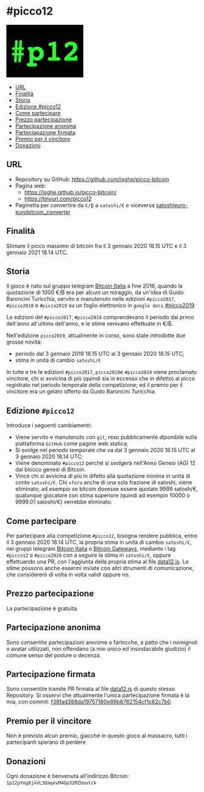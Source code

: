 # #picco12
![#p12](p12.png)

* [URL](#url)
* [Finalità](#finalità)
* [Storia](#storia)
* [Edizione #picco12](#edizione-picco12)
* [Come partecipare](#come-partecipare)
* [Prezzo partecipazione](#prezzo-partecipazione)
* [Partecipazione anonima](#partecipazione-anonima)
* [Parteciapazione firmata](#partecipazione-firmata)
* [Premio per il vincitore](#premio-per-il-vincitore)
* [Donazioni](#donazioni)

## URL
* Repository su GitHub: https://github.com/isghe/picco-bitcoin
* Pagina web:
	* https://isghe.github.io/picco-bitcoin/
	* https://tinyurl.com/picco12
* Paginetta per convertire da `€/₿` a `satoshi/€` e viceversa [satoshieuro-eurobitcoin_converter](https://isghe.github.io/satoshieuro-eurobitcoin_converter/)

## Finalità
Stimare il picco massimo di bitcoin fra il 3 gennaio 2020 18.15 UTC e il 3 gennaio 2021 18.14 UTC.

## Storia
Il gioco è nato sul gruppo telegram [Bitcoin Italia](https://t.me/bitcoinIta) a fine 2016, quando la quotazione di 1000 €/₿ era per alcuni un miraggio, da un'idea di Guido Baroncini Turicchia, servito e manutenuto nelle edizioni `#picco2017`, `#picco2018` e `#picco2019` su un foglio elettronico in `google docs` [#picco2019](http://tinyurl.com/picco2019).

Le edizioni del `#picco2017`, `#picco2018` comprendevano il periodo dal primo dell'anno all'ultimo dell'anno, e le stime venivano effettuate in €/₿.

Nell'edizione `picco2019`, attualmente in corso, sono state introdotte due grosse novità:
* periodo dal 3 gennaio 2019 18.15 UTC al 3 gennaio 2020 18.15 UTC;
* stima in unità di cambio `satoshi/€`

In tutte e tre le edizioni `#picco2017`, `picco2019`e `#picco2019` viene proclamato vincitore, chi si avvicina di più (quindi sia in eccesso che in difetto) al picco registrato nel periodo temporale della competizione; ed il premio per il vincitore era un gelato offerto da Guido Baroncini Turicchia.

## Edizione `#picco12`

Introduce i seguenti cambiamenti:
* Viene servito e manutenuto con `git`, reso pubblicamente diponibile sulla piattaforma `GitHub` come pagine web statica;
* Si svolge nel periodo temporale che va dal 3 gennaio 2020 18.15 UTC al 3 gennaio 2020 18.14 UTC;
* Viene denominato `#picco12` perché si svolgerà nell'Anno Genesi (AG) 12 dal blocco genesi di Bitcoin.
* Vince chi si avvicina di più in difetto alla quotazione minima in unità di conto `satoshi/€`. Chi `sfora` anche di una sola frazione di satoshi, viene eliminato; ad esempio se bitcoin dovesse essere quotato 9999 satosh/€, qualunque giocatore con stima superiore (quindi ad esempio 10000 o 9999.01 satoshi/€) verrebbe eliminato.

## Come partecipare
Per partecipare alla competizione `#picco12`, bisogna rendere pubblica, entro il 3 gennaio 2020 18.14 UTC, la propria stima in unità di cambio `satoshi/€`, nei gruppi telegram [Bitcoin Italia](https://t.me/bitcoinIta) o [Bitcoin Gateways](https://t.me/bitcoinIta_Gateways), mediante i tag `#picco12` o `#picco2020` con a seguire la stima in `satoshi/€`, oppure effettuando una PR, con l'aggiunta della propria stima al file [data12.js](data12.js). Le stime possono anche essermi inviate con altri strumenti di comunicazione, che considererò di volta in volta validi oppure no.

## Prezzo partecipazione
La partecipazione è gratuita.

## Partecipazione anonima
Sono consentite partecipazioni anonime o farlocche, a patto che i nomignoli o avatar utilizzati, non offendano (a mio unico ed insindacabile giudizio) il comune senso del podure o decenza.

## Partecipazione firmata
Sono consentite tramite PR firmata al file [data12.js](data12.js) di questo stesso Repository. Si osservi che attualmente l'unica partecipazione firmata è la mia, con commit: [f38fad388da19757180e89b8762154cf1c62c7b0](https://github.com/isghe/picco-bitcoin/commit/f38fad388da19757180e89b8762154cf1c62c7b0)

## Premio per il vincitore
Non è previsto alcun premio, giacché in questo gioco al massacro, tutti i partecipanti sperano di perdere

## Donazioni
Ogni donazione è benvenuta all'indirizzo Bitcoin: `1p12pYog8jxVL3QaqevM4Gp32MZUoutck`
